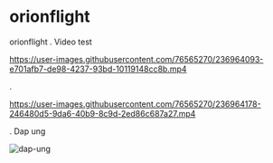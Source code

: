 # orionflight
orionflight
. Video test

https://user-images.githubusercontent.com/76565270/236964093-e701afb7-de98-4237-93bd-10119148cc8b.mp4

.


https://user-images.githubusercontent.com/76565270/236964178-246480d5-9da6-40b9-8c9d-2ed86c687a27.mp4








. Dap ung

![dap-ung](https://user-images.githubusercontent.com/76565270/236963728-be6f3284-a0d6-4b27-a088-61e956566f43.jpg)
